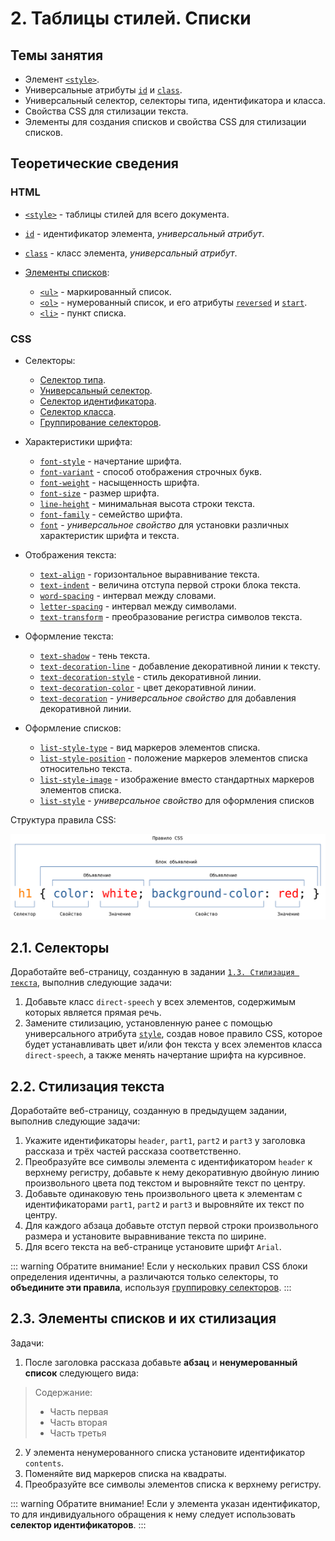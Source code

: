 # 2. Таблицы стилей. Списки

## Темы занятия

- Элемент [`<style>`](https://webref.ru/html/style).
- Универсальные атрибуты [`id`](https://webref.ru/html/attr/id) и
[`class`](https://webref.ru/html/attr/class).
- Универсальный селектор, cелекторы типа, идентификатора и класса.
- Свойства CSS для стилизации текста.
- Элементы для создания списков и свойства CSS для стилизации списков.

## Теоретические сведения

### HTML

- [`<style>`](https://webref.ru/html/style) - таблицы стилей для всего 
документа.
- [`id`](https://webref.ru/html/attr/id) - идентификатор элемента,
_универсальный атрибут_.
- [`class`](https://webref.ru/html/attr/class) - класс элемента,
_универсальный атрибут_.

- [Элементы списков](https://metanit.com/web/html5/2.5.php):

  - [`<ul>`](https://webref.ru/html/ul) - маркированный список.
  - [`<ol>`](https://webref.ru/html/ol) - нумерованный список, и его атрибуты 
  [`reversed`](https://webref.ru/html/ol/reversed) и
  [`start`](https://webref.ru/html/ol/start).
  - [`<li>`](https://webref.ru/html/li) - пункт списка.

### CSS

- Селекторы:

  - [Селектор типа](https://webref.ru/css/selector/tag).
  - [Универсальный селектор](https://webref.ru/css/selector/universal).
  - [Селектор идентификатора](https://webref.ru/css/selector/id).
  - [Селектор класса](https://webref.ru/css/selector/class).
  - [Группирование селекторов](http://htmlbook.ru/samcss/gruppirovanie). 

- Характеристики шрифта:

  - [`font-style`](https://webref.ru/css/font-style) - начертание шрифта.
  - [`font-variant`](https://webref.ru/css/font-variant) - способ отображения
  строчных букв.
  - [`font-weight`](https://webref.ru/css/font-weight) - насыщенность шрифта.
  - [`font-size`](https://webref.ru/css/font-size) - размер шрифта.
  - [`line-height`](https://webref.ru/css/line-height) - минимальная высота 
  строки текста.
  - [`font-family`](https://webref.ru/css/font-family) - семейство шрифта.
  - [`font`](https://webref.ru/css/font) - _универсальное свойство_ для 
  установки различных характеристик шрифта и текста.

- Отображения текста:

  - [`text-align`](https://webref.ru/css/text-align) - горизонтальное 
  выравнивание текста.
  - [`text-indent`](https://webref.ru/css/text-indent) - величина отступа 
  первой строки блока текста.
  - [`word-spacing`](https://webref.ru/css/word-spacing) - интервал между 
  словами.
  - [`letter-spacing`](https://webref.ru/css/letter-spacing) - интервал между
  символами.
  - [`text-transform`](https://webref.ru/css/text-transform) - преобразование
  регистра символов текста.

- Оформление текста:

  - [`text-shadow`](https://webref.ru/css/text-shadow) - тень текста.
  - [`text-decoration-line`](https://webref.ru/css/text-decoration-line) - 
  добавление декоративной линии к тексту.
  - [`text-decoration-style`](https://webref.ru/css/text-decoration-style) -
  стиль декоративной линии.
  - [`text-decoration-color`](https://webref.ru/css/text-decoration-color) -
  цвет декоративной линии.
  - [`text-decoration`](https://webref.ru/css/text-decoration) - 
  _универсальное свойство_ для добавления декоративной линии.

- Оформление списков:

  - [`list-style-type`](https://webref.ru/css/list-style-type) - вид маркеров
  элементов списка.
  - [`list-style-position`](https://webref.ru/css/list-style-position) -
  положение маркеров элементов списка относительно текста.
  - [`list-style-image`](https://webref.ru/css/list-style-image) - 
  изображение вместо стандартных маркеров элементов списка.
  - [`list-style`](https://webref.ru/css/list-style) - _универсальное 
  свойство_ для оформления списков

Cтруктура правила CSS:

![Cтруктура правила CSS](./assets/css_ruleset.svg)

## 2.1. Селекторы

Доработайте веб-страницу, созданную в задании
[`1.3. Стилизация текста`](/practice/01/#_1-3-стиnизация-текста), выполнив 
 следующие задачи:

1. Добавьте класс `direct-speech` у всех элементов, содержимым которых 
является прямая речь.
2. Замените стилизацию, установленную ранее с помощью универсального 
атрибута [`style`](https://webref.ru/html/attr/style), создав новое правило 
CSS, которое будет устанавливать цвет и/или фон текста у всех элементов 
класса `direct-speech`, а также менять начертание шрифта на курсивное.

## 2.2. Стилизация текста

Доработайте веб-страницу, созданную в предыдущем задании, выполнив следующие
задачи:

1. Укажите идентификаторы `header`, `part1`, `part2` и `part3` у заголовка 
рассказа и трёх частей рассказа соответственно.
2. Преобразуйте все символы элемента с идентификатором `header` к верхнему 
регистру, добавьте к нему декоративную двойную линию произвольного цвета под
текстом и выровняйте текст по центру.
3. Добавьте одинаковую тень произвольного цвета к элементам с 
идентификаторами `part1`, `part2` и `part3` и выровняйте их текст по центру.
4. Для каждого абзаца добавьте отступ первой строки произвольного размера и 
установите выравнивание текста по ширине.
5. Для всего текста на веб-странице установите шрифт `Arial`.

::: warning Обратите внимание!
Если у нескольких правил CSS блоки определения идентичны, а различаются 
только селекторы, то **объедините эти правила**, используя [группировку 
селекторов](http://htmlbook.ru/samcss/gruppirovanie).
:::

## 2.3. Элементы списков и их стилизация

Задачи:

1. После заголовка рассказа добавьте **абзац** и **ненумерованный список** 
следующего вида:

> Содержание:
>
> - Часть первая
> - Часть вторая
> - Часть третья

2. У элемента ненумерованного списка установите идентификатор `contents`.
3. Поменяйте вид маркеров списка на квадраты.
4. Преобразуйте все символы элементов списка к верхнему регистру.

::: warning Обратите внимание!
Если у элемента указан идентификатор, то для индивидуального обращения к 
нему следует использовать **селектор идентификаторов**.
:::
  
<script-button/>

<disqus-comments
  page-uuid="cf29a6d2-adbf-4612-a5f4-646a9fc03944"
  page-title="2. Таблицы стилей. Списки | Практические занятия"/>